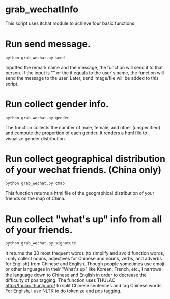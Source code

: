 # grab_wechatInfo
This script uses itchat module to achieve four basic functions: 

# Run send message. 
```python
python grab_wechat.py send
```
Inputted the remark name and the message, the function will send it to that person. If the input is "" or the it equals to the user's name, the function will send the message to the user. Later, send image/file will be added to this script.

# Run collect gender info. 
```python
python grab_wechat.py gender
```
The function collects the number of male, female, and other (unspecified) and compute the proportion of each gender. It renders a html file to visualize gender distribution.

# Run collect geographical distribution of your wechat friends. (China only)
```python
python grab_wechat.py cmap
```
This function returns a html file of the geographical distribution of your friends on the map of China.

# Run collect "what's up" info from all of your friends. 
```python
python grab_wechat.py signature
```
It returns the 30 most frequent words (to simplify and avoid function words, I only collect nouns, adjectives for Chinese and nouns, verbs, and adverbs for English) from Chinese and English. Though people sometimes use emoji or other languages in their "What's up" like Korean, French, etc., I narrows the language down to Chinese and English in order to decrease the difficulty of pos tagging. The function uses THULAC http://thulac.thunlp.org/ to split Chinese sentences and tag Chinese words. For English, I use NLTK to do tokenize and pos tagging.

